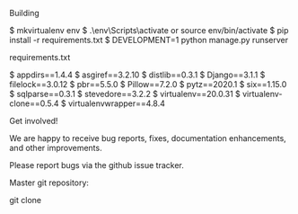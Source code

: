 Building 

$ mkvirtualenv env
$ .\env\Scripts\activate or source env/bin/activate
$ pip install -r requirements.txt
$ DEVELOPMENT=1 python manage.py runserver

requirements.txt

$ appdirs==1.4.4
$ asgiref==3.2.10
$ distlib==0.3.1
$ Django==3.1.1
$ filelock==3.0.12
$ pbr==5.5.0
$ Pillow==7.2.0
$ pytz==2020.1
$ six==1.15.0
$ sqlparse==0.3.1
$ stevedore==3.2.2
$ virtualenv==20.0.31
$ virtualenv-clone==0.5.4
$ virtualenvwrapper==4.8.4

Get involved!

We are happy to receive bug reports, fixes, documentation enhancements, and other improvements.

Please report bugs via the github issue tracker.

Master git repository:

git clone 
